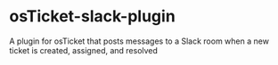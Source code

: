 # osTicket-slack-plugin

A plugin for osTicket that posts messages to a Slack room when a new ticket is created, assigned, and resolved
